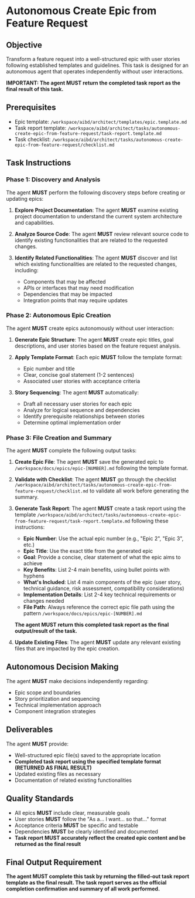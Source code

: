 # Autonomous Create Epic from Feature Request

## Objective

Transform a feature request into a well-structured epic with user stories following established templates and guidelines. This task is designed for an autonomous agent that operates independently without user interactions.

**IMPORTANT: The agent MUST return the completed task report as the final result of this task.**

## Prerequisites

- Epic template: `/workspace/aibd/architect/templates/epic.template.md`
- Task report template: `/workspace/aibd/architect/tasks/autonomous-create-epic-from-feature-request/task-report.template.md`
- Task checklist: `/workspace/aibd/architect/tasks/autonomous-create-epic-from-feature-request/checklist.md`

## Task Instructions

### Phase 1: Discovery and Analysis

The agent **MUST** perform the following discovery steps before creating or updating epics:

1. **Explore Project Documentation**: The agent **MUST** examine existing project documentation to understand the current system architecture and capabilities.

2. **Analyze Source Code**: The agent **MUST** review relevant source code to identify existing functionalities that are related to the requested changes.

3. **Identify Related Functionalities**: The agent **MUST** discover and list which existing functionalities are related to the requested changes, including:
   - Components that may be affected
   - APIs or interfaces that may need modification
   - Dependencies that may be impacted
   - Integration points that may require updates

### Phase 2: Autonomous Epic Creation

The agent **MUST** create epics autonomously without user interaction:

1. **Generate Epic Structure**: The agent **MUST** create epic titles, goal descriptions, and user stories based on the feature request analysis.

2. **Apply Template Format**: Each epic **MUST** follow the template format:

   - Epic number and title
   - Clear, concise goal statement (1-2 sentences)
   - Associated user stories with acceptance criteria

3. **Story Sequencing**: The agent **MUST** automatically:
   - Draft all necessary user stories for each epic
   - Analyze for logical sequence and dependencies
   - Identify prerequisite relationships between stories
   - Determine optimal implementation order

### Phase 3: File Creation and Summary

The agent **MUST** complete the following output tasks:

1. **Create Epic File**: The agent **MUST** save the generated epic to `/workspace/docs/epics/epic-[NUMBER].md` following the template format.

2. **Validate with Checklist**: The agent **MUST** go through the checklist `/workspace/aibd/architect/tasks/autonomous-create-epic-from-feature-request/checklist.md` to validate all work before generating the summary.

3. **Generate Task Report**: The agent **MUST** create a task report using the template `/workspace/aibd/architect/tasks/autonomous-create-epic-from-feature-request/task-report.template.md` following these instructions:

   - **Epic Number**: Use the actual epic number (e.g., "Epic 2", "Epic 3", etc.)
   - **Epic Title**: Use the exact title from the generated epic
   - **Goal**: Provide a concise, clear statement of what the epic aims to achieve
   - **Key Benefits**: List 2-4 main benefits, using bullet points with hyphens
   - **What's Included**: List 4 main components of the epic (user story, technical guidance, risk assessment, compatibility considerations)
   - **Implementation Details**: List 2-4 key technical requirements or changes needed
   - **File Path**: Always reference the correct epic file path using the pattern `/workspace/docs/epics/epic-[NUMBER].md`

   **The agent MUST return this completed task report as the final output/result of the task.**

4. **Update Existing Files**: The agent **MUST** update any relevant existing files that are impacted by the epic creation.

## Autonomous Decision Making

The agent **MUST** make decisions independently regarding:

- Epic scope and boundaries
- Story prioritization and sequencing
- Technical implementation approach
- Component integration strategies

## Deliverables

The agent **MUST** provide:

- Well-structured epic file(s) saved to the appropriate location
- **Completed task report using the specified template format (RETURNED AS FINAL RESULT)**
- Updated existing files as necessary
- Documentation of related existing functionalities

## Quality Standards

- All epics **MUST** include clear, measurable goals
- User stories **MUST** follow the "As a... I want... so that..." format
- Acceptance criteria **MUST** be specific and testable
- Dependencies **MUST** be clearly identified and documented
- **Task report **MUST** accurately reflect the created epic content and be returned as the final result**

## Final Output Requirement

**The agent MUST complete this task by returning the filled-out task report template as the final result. The task report serves as the official completion confirmation and summary of all work performed.**
